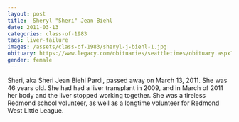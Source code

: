 ```yaml
---
layout: post
title:  Sheryl "Sheri" Jean Biehl
date: 2011-03-13
categories: class-of-1983
tags: liver-failure
images: /assets/class-of-1983/sheryl-j-biehl-1.jpg
obituary: https://www.legacy.com/obituaries/seattletimes/obituary.aspx?n=sheri-pardi&pid=149382897
gender: female
---
```

Sheri, aka Sheri Jean Biehl Pardi, passed away on March 13, 2011. She was 46 years old. She had had a liver transplant in 2009, and in March of 2011 her body and the liver stopped working together. She was a tireless Redmond school volunteer, as well as a longtime volunteer for Redmond West Little League.
